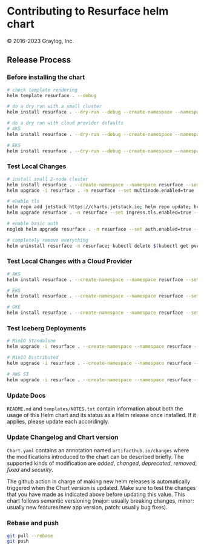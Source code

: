 # Contributing to Resurface helm chart
&copy; 2016-2023 Graylog, Inc.

## Release Process

### Before installing the chart

```bash
# check template rendering
helm template resurface . --debug

# do a dry run with a small cluster
helm install resurface . --dry-run --debug --create-namespace --namespace resurface --set custom.config.dbsize=3 --set custom.config.dbslabs=1 --set custom.resources.cpu=3 --set custom.resources.memory=7

# do a dry run with cloud provider defaults
# AKS
helm install resurface . --dry-run --debug --create-namespace --namespace resurface --set provider=azure

# EKS
helm install resurface . --dry-run --debug --create-namespace --namespace resurface --set provider=aws
```

### Test Local Changes

```bash
# install small 2-node cluster
helm install resurface . --create-namespace --namespace resurface --set custom.config.dbsize=3 --set custom.config.dbslabs=1 --set custom.resources.cpu=3 --set custom.resources.memory=7
helm upgrade -i resurface . -n resurface --set multinode.enabled=true --set multinode.workers=1 --reuse-values

# enable tls
helm repo add jetstack https://charts.jetstack.io; helm repo update; helm install cert-manager jetstack/cert-manager --namespace resurface --version v1.10.1 --set installCRDs=true --set prometheus.enabled=false
helm upgrade resurface . -n resurface --set ingress.tls.enabled=true --set ingress.tls.autoissue.enabled=true --set ingress.tls.autoissue.email=rob@resurface.io --set ingress.tls.host=radware4 --reuse-values

# enable basic auth
noglob helm upgrade resurface . -n resurface --set auth.enabled=true --set auth.basic.enabled=true --set auth.basic.credentials[0].username=rob --set auth.basic.credentials[0].password=blah1234 --reuse-values

# completely remove everything
helm uninstall resurface -n resurface; kubectl delete $(kubectl get pvc -n resurface -o name) -n resurface; helm uninstall cert-manager -n resurface; kubectl delete namespace resurface; kubectl delete clusterrole kubernetes-ingress; kubectl delete clusterrolebinding kubernetes-ingress; kubectl delete ingressclass haproxy
```

### Test Local Changes with a Cloud Provider

```bash
# AKS
helm install resurface . --create-namespace --namespace resurface --set provider=azure
```
```bash
# EKS
helm install resurface . --create-namespace --namespace resurface --set provider=aws
```
```bash
# GKE
helm install resurface . --create-namespace --namespace resurface --set provider=gcp
```

### Test Iceberg Deployments

```bash
# MinIO Standalone
helm upgrade -i resurface . --create-namespace --namespace resurface --set iceberg.enabled=true --set minio.enabled=true --set minio.mode=standalone --set minio.replicas=1 --set minio.rootUser=minio --set minio.rootPassword=minio123 --set minio.consoleService.type=LoadBalancer --reuse-values

# MinIO Distributed
helm upgrade -i resurface . --create-namespace --namespace resurface --set iceberg.enabled=true --set minio.enabled=true --set minio.mode=distributed --set minio.replicas=4 --set minio.rootUser=minio --set minio.rootPassword=minio123  --set minio.consoleService.type=LoadBalancer --reuse-values

# AWS S3
helm upgrade -i resurface . --create-namespace --namespace resurface --set iceberg.enabled=true --set iceberg.s3.enabled=true --set iceberg.s3.bucketname=iceberg.resurface --set iceberg.s3.aws.region=us-west-2 --set iceberg.s3.aws.accesskey=<AWS-ACCESS-KEY> --set iceberg.s3.aws.secretkey=<AWS-SECRET-KEY> --reuse-values
```

### Update Docs

`README.md` and `templates/NOTES.txt` contain information about both the usage of this Helm chart and its status as a Helm release once installed. If it applies, please update each accordingly.

### Update Changelog and Chart version

`Chart.yaml` contains an annotation named `artifacthub.io/changes` where the modifications introduced to the chart can be described briefly. The supported kinds of modification are *added*, *changed*, *deprecated*, *removed*, *fixed* and *security*.

The github action in charge of making new helm releases is automatically triggered when the Chart version is updated. Make sure to test the changes that you have made as indicated above before updating this value. This chart follows semantic versioning (major: usually breaking changes, minor: usually new features/new app version, patch: usually bug fixes).

### Rebase and push
```bash
git pull --rebase
git push
```
